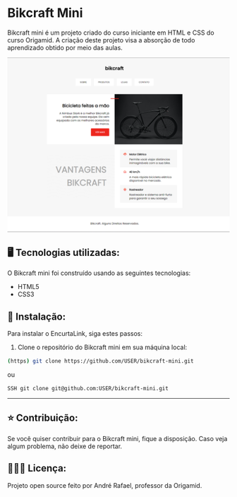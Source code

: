 # **Bikcraft Mini**

Bikcraft mini é um projeto criado do curso iniciante em HTML e CSS do curso Origamid. A criação deste projeto visa a absorção de todo aprendizado obtido por meio das aulas.

![alt text](/img/site.png)

## 🖥️ **Tecnologias utilizadas:**

<p>O Bikcraft mini foi construído usando as seguintes tecnologias:</p>

- HTML5
- CSS3

## 💾 **Instalação:** 

Para instalar o EncurtaLink, siga estes passos:

1. Clone o repositório do Bikcraft mini em sua máquina local:

```bash
(https) git clone https://github.com/USER/bikcraft-mini.git
```
ou
```bash
SSH git clone git@github.com:USER/bikcraft-mini.git
```
---

## ⭐ **Contribuição:**

Se você quiser contribuir para o Bikcraft mini, fique a disposição. Caso veja algum problema, não deixe de reportar.

## 👮🏻‍♀️ **Licença:**
Projeto open source feito por André Rafael, professor da Origamid.
